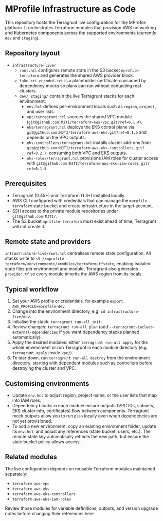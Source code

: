 # MProfile Infrastructure as Code

This repository hosts the Terragrunt live configuration for the MProfile platform. It orchestrates Terraform modules that provision AWS networking and Kubernetes components across the supported environments (currently `dev` and `staging`).

## Repository layout
- `infrastructure-live/`
  - `root.hcl` configures remote state in the S3 bucket `mprofile-terraform` and generates the shared AWS provider block.
  - `fake-crt-encoded.crt` is a placeholder certificate consumed by dependency mocks so plans can run without contacting real clusters.
  - `dev/`, `staging/` contain the live Terragrunt stacks for each environment:
    - `env.hcl` defines per-environment locals such as `region`, `project`, and user lists.
    - `vpc/terragrunt.hcl` sources the shared VPC module (`git@github.com:MJTI/terraform-aws-vpc.git?ref=0.1.4`).
    - `eks/terragrunt.hcl` deploys the EKS control plane via `git@github.com:MJTI/terraform-aws-eks.git?ref=0.1.5` and depends on the VPC outputs.
    - `eks-controllers/terragrunt.hcl` installs cluster add-ons from `git@github.com:MJTI/terraform-aws-eks-controllers.git?ref=0.2.7`, consuming both VPC and EKS outputs.
    - `eks-roles/terragrunt.hcl` provisions IAM roles for cluster access with `git@github.com:MJTI/terraform-aws-eks-iam-roles.git?ref=0.1.5`.

## Prerequisites
- Terragrunt (0.45+) and Terraform (1.3+) installed locally.
- AWS CLI configured with credentials that can manage the `mprofile-terraform` state bucket and create infrastructure in the target account.
- SSH access to the private module repositories under `git@github.com:MJTI/`.
- The S3 bucket `mprofile-terraform` must exist ahead of time; Terragrunt will not create it.

## Remote state and providers
`infrastructure-live/root.hcl` centralises remote state configuration. All stacks write to `s3://mprofile-terraform/<environment>/<module>/terraform.tfstate`, enabling isolated state files per environment and module. Terragrunt also generates `provider.tf` so every module inherits the AWS region from its locals.

## Typical workflow
1. Set your AWS profile or credentials, for example `export AWS_PROFILE=mprofile-dev`.
2. Change into the environment directory, e.g. `cd infrastructure-live/dev`.
3. Initialise the stack: `terragrunt run-all init`.
4. Review changes: `terragrunt run-all plan` (add `--terragrunt-include-external-dependencies` if you want dependency stacks planned automatically).
5. Apply the desired modules: either `terragrunt run-all apply` for the whole environment or run Terragrunt in each module directory (e.g. `terragrunt apply` inside `vpc/`).
6. To tear down, run `terragrunt run-all destroy` from the environment directory, starting with dependent modules such as controllers before destroying the cluster and VPC.

## Customising environments
- Update `env.hcl` to adjust region, project name, or the user lists that map into IAM roles.
- Dependency blocks in each module ensure outputs (VPC IDs, subnets, EKS cluster info, certificates) flow between components. Terragrunt mock outputs allow you to run `plan` locally even when dependencies are not yet provisioned.
- To add a new environment, copy an existing environment folder, update its `env.hcl`, and adjust any references (state bucket, users, etc.). The remote state key automatically reflects the new path, but ensure the state bucket policy allows access.

## Related modules
The live configuration depends on reusable Terraform modules maintained separately:
- `terraform-aws-vpc`
- `terraform-aws-eks`
- `terraform-aws-eks-controllers`
- `terraform-aws-eks-iam-roles`

Review those modules for variable definitions, outputs, and version upgrade notes before changing their references here.
